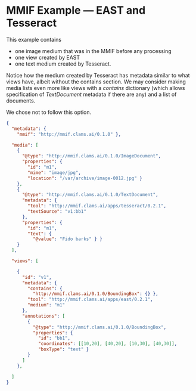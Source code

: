 # MMIF Example — EAST and Tesseract

This example contains 

- one image medium that was in the MMIF before any processing
- one view created by EAST
- one text medium created by Tesseract.

Notice how the medium created by Tesseract has metadata similar to what views have, albeit without the contains section. We may consider making media lists even more like views with a *contains* dictionary (which allows specification of *TextDocument* metadata if there are any) and a list of documents.

We chose not to follow this option.

```json
{
  "metadata": {
    "mmif": "http://mmif.clams.ai/0.1.0" },

  "media": [
    {
      "@type": "http://mmif.clams.ai/0.1.0/ImageDocument",
      "properties": {
        "id": "m1",
        "mime": "image/jpg",
        "location": "/var/archive/image-0012.jpg" }
    },
    { 
      "@type": "http://mmif.clams.ai/0.1.0/TextDocument",
      "metadata": {
        "tool": "http://mmif.clams.ai/apps/tesseract/0.2.1",
        "textSource": "v1:bb1"
      },
      "properties": {
        "id": "m1",
        "text": {
          "@value": "Fido barks" } }
    }
  ],

  "views": [

    {
      "id": "v1",
      "metadata": {
        "contains": {
          "http://mmif.clams.ai/0.1.0/BoundingBox": {} },
        "tool": "http://mmif.clams.ai/apps/east/0.2.1",
        "medium": "m1"
      },
      "annotations": [
        { 
          "@type": "http://mmif.clams.ai/0.1.0/BoundingBox",
          "properties": {
            "id": "bb1",
            "coordinates": [[10,20], [40,20], [10,30], [40,30]],
            "boxType": "text" }
        }
      ]
    },

  ]
}
```

